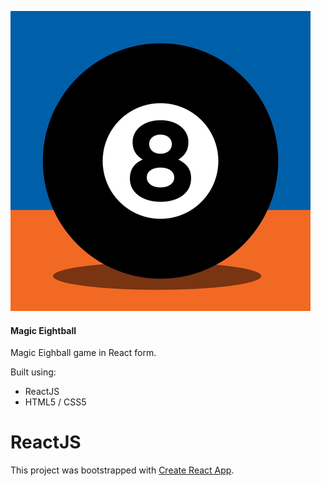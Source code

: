 ![Image of project image](https://github.com/MJimale/Magic-Eightball/blob/master/src/Components/Answer/Eightball.gif?w=100&ch=100&cy=center)

#### Magic Eightball
Magic Eighball game in React form.

Built using:
* ReactJS
* HTML5 / CSS5

# ReactJS
  This project was bootstrapped with [Create React App](https://github.com/facebook/create-react-app).

